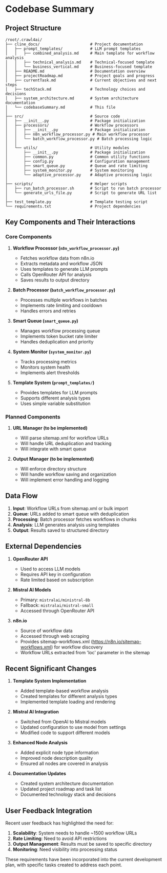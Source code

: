 # Codebase Summary

## Project Structure

```
/root/.crawl4ai/
├── cline_docs/                      # Project documentation
│   ├── prompt_templates/            # LLM prompt templates
│   │   ├── combined_analysis.md     # Main template for workflow analysis
│   │   ├── technical_analysis.md    # Technical-focused template
│   │   └── business_vertical.md     # Business-focused template
│   ├── README.md                    # Documentation overview
│   ├── projectRoadmap.md            # Project goals and progress
│   ├── currentTask.md               # Current objectives and next steps
│   ├── techStack.md                 # Technology choices and decisions
│   ├── system_architecture.md       # System architecture documentation
│   └── codebaseSummary.md           # This file
│
├── src/                             # Source code
│   ├── __init__.py                  # Package initialization
│   ├── processors/                  # Workflow processors
│   │   ├── __init__.py              # Package initialization
│   │   ├── n8n_workflow_processor.py # Main workflow processor
│   │   └── batch_workflow_processor.py # Batch processing logic
│   │
│   └── utils/                       # Utility modules
│       ├── __init__.py              # Package initialization
│       ├── common.py                # Common utility functions
│       ├── config.py                # Configuration management
│       ├── smart_queue.py           # Queue and rate limiting
│       ├── system_monitor.py        # System monitoring
│       └── adaptive_processor.py    # Adaptive processing logic
│
├── scripts/                         # Helper scripts
│   ├── run_batch_processor.sh       # Script to run batch processor
│   └── generate_urls_file.py        # Script to generate URL list
│
├── test_template.py                 # Template testing script
└── requirements.txt                 # Project dependencies
```

## Key Components and Their Interactions

### Core Components

1. **Workflow Processor (`n8n_workflow_processor.py`)**
   - Fetches workflow data from n8n.io
   - Extracts metadata and workflow JSON
   - Uses templates to generate LLM prompts
   - Calls OpenRouter API for analysis
   - Saves results to output directory

2. **Batch Processor (`batch_workflow_processor.py`)**
   - Processes multiple workflows in batches
   - Implements rate limiting and cooldown
   - Handles errors and retries

3. **Smart Queue (`smart_queue.py`)**
   - Manages workflow processing queue
   - Implements token bucket rate limiter
   - Handles deduplication and priority

4. **System Monitor (`system_monitor.py`)**
   - Tracks processing metrics
   - Monitors system health
   - Implements alert thresholds

5. **Template System (`prompt_templates/`)**
   - Provides templates for LLM prompts
   - Supports different analysis types
   - Uses simple variable substitution

### Planned Components

1. **URL Manager (to be implemented)**
   - Will parse sitemap.xml for workflow URLs
   - Will handle URL deduplication and tracking
   - Will integrate with smart queue

2. **Output Manager (to be implemented)**
   - Will enforce directory structure
   - Will handle workflow saving and organization
   - Will implement error handling and logging

## Data Flow

1. **Input**: Workflow URLs from sitemap.xml or bulk import
2. **Queue**: URLs added to smart queue with deduplication
3. **Processing**: Batch processor fetches workflows in chunks
4. **Analysis**: LLM generates analysis using templates
5. **Output**: Results saved to structured directory

## External Dependencies

1. **OpenRouter API**
   - Used to access LLM models
   - Requires API key in configuration
   - Rate limited based on subscription

2. **Mistral AI Models**
   - Primary: `mistralai/ministral-8b`
   - Fallback: `mistralai/mistral-small`
   - Accessed through OpenRouter API

3. **n8n.io**
   - Source of workflow data
   - Accessed through web scraping
   - Provides sitemap-workflows.xml (https://n8n.io/sitemap-workflows.xml) for workflow discovery
   - Workflow URLs extracted from 'loc' parameter in the sitemap

## Recent Significant Changes

1. **Template System Implementation**
   - Added template-based workflow analysis
   - Created templates for different analysis types
   - Implemented template loading and rendering

2. **Mistral AI Integration**
   - Switched from OpenAI to Mistral models
   - Updated configuration to use model from settings
   - Modified code to support different models

3. **Enhanced Node Analysis**
   - Added explicit node type information
   - Improved node description quality
   - Ensured all nodes are covered in analysis

4. **Documentation Updates**
   - Created system architecture documentation
   - Updated project roadmap and task list
   - Documented technology stack and decisions

## User Feedback Integration

Recent user feedback has highlighted the need for:

1. **Scalability**: System needs to handle ~1500 workflow URLs
2. **Rate Limiting**: Need to avoid API restrictions
3. **Output Management**: Results must be saved to specific directory
4. **Monitoring**: Need visibility into processing status

These requirements have been incorporated into the current development plan, with specific tasks created to address each point.
